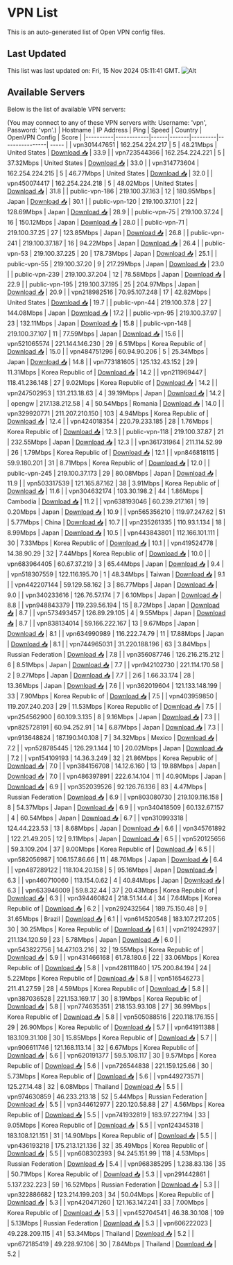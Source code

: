 # VPN List

This is an auto-generated list of Open VPN config files.

## Last Updated

This list was last updated on: Fri, 15 Nov 2024 05:11:41 GMT.
![Alt](https://repobeats.axiom.co/api/embed/186b98318ef1479477931607c1ad7d823f12451f.svg "Repobeats analytics image")

## Available Servers

Below is the list of available VPN servers:

(You may connect to any of these VPN servers with: Username: 'vpn', Password: 'vpn'.)
| Hostname | IP Address | Ping | Speed | Country | OpenVPN Config | Score |
|----------|------------|------|-------|---------|----------------| ----- |
| vpn301447651 | 162.254.224.217 | 5 | 48.21Mbps | United States | [Download 📥](./configs/server_0_US.ovpn) | 33.9 |
| vpn723544366 | 162.254.224.221 | 5 | 37.32Mbps | United States | [Download 📥](./configs/server_1_US.ovpn) | 33.0 |
| vpn314773604 | 162.254.224.215 | 5 | 46.77Mbps | United States | [Download 📥](./configs/server_2_US.ovpn) | 32.0 |
| vpn450074417 | 162.254.224.218 | 5 | 48.02Mbps | United States | [Download 📥](./configs/server_3_US.ovpn) | 31.8 |
| public-vpn-186 | 219.100.37.163 | 12 | 180.95Mbps | Japan | [Download 📥](./configs/server_4_JP.ovpn) | 30.1 |
| public-vpn-120 | 219.100.37.101 | 22 | 128.69Mbps | Japan | [Download 📥](./configs/server_5_JP.ovpn) | 28.9 |
| public-vpn-75 | 219.100.37.24 | 16 | 150.12Mbps | Japan | [Download 📥](./configs/server_6_JP.ovpn) | 28.0 |
| public-vpn-71 | 219.100.37.25 | 27 | 123.85Mbps | Japan | [Download 📥](./configs/server_7_JP.ovpn) | 26.8 |
| public-vpn-241 | 219.100.37.187 | 16 | 94.22Mbps | Japan | [Download 📥](./configs/server_8_JP.ovpn) | 26.4 |
| public-vpn-53 | 219.100.37.225 | 20 | 178.73Mbps | Japan | [Download 📥](./configs/server_9_JP.ovpn) | 25.1 |
| public-vpn-55 | 219.100.37.20 | 9 | 217.29Mbps | Japan | [Download 📥](./configs/server_10_JP.ovpn) | 23.0 |
| public-vpn-239 | 219.100.37.204 | 12 | 78.58Mbps | Japan | [Download 📥](./configs/server_11_JP.ovpn) | 22.9 |
| public-vpn-195 | 219.100.37.195 | 25 | 204.97Mbps | Japan | [Download 📥](./configs/server_12_JP.ovpn) | 20.9 |
| vpn218982516 | 70.95.107.248 | 17 | 42.82Mbps | United States | [Download 📥](./configs/server_13_US.ovpn) | 19.7 |
| public-vpn-44 | 219.100.37.8 | 27 | 144.08Mbps | Japan | [Download 📥](./configs/server_14_JP.ovpn) | 17.2 |
| public-vpn-95 | 219.100.37.97 | 23 | 132.11Mbps | Japan | [Download 📥](./configs/server_15_JP.ovpn) | 15.8 |
| public-vpn-148 | 219.100.37.107 | 11 | 77.59Mbps | Japan | [Download 📥](./configs/server_16_JP.ovpn) | 15.6 |
| vpn521065574 | 221.144.146.230 | 29 | 6.51Mbps | Korea Republic of | [Download 📥](./configs/server_17_KR.ovpn) | 15.0 |
| vpn484751296 | 60.94.90.206 | 5 | 25.34Mbps | Japan | [Download 📥](./configs/server_18_JP.ovpn) | 14.8 |
| vpn773181605 | 125.132.43.152 | 29 | 11.31Mbps | Korea Republic of | [Download 📥](./configs/server_19_KR.ovpn) | 14.2 |
| vpn211969447 | 118.41.236.148 | 27 | 9.02Mbps | Korea Republic of | [Download 📥](./configs/server_20_KR.ovpn) | 14.2 |
| vpn247502953 | 131.213.18.63 | 4 | 39.19Mbps | Japan | [Download 📥](./configs/server_21_JP.ovpn) | 14.2 |
| opengw | 217.138.212.58 | 4 | 50.54Mbps | Romania | [Download 📥](./configs/server_22_RO.ovpn) | 14.0 |
| vpn329920771 | 211.207.210.150 | 103 | 4.94Mbps | Korea Republic of | [Download 📥](./configs/server_23_KR.ovpn) | 12.4 |
| vpn424018354 | 220.79.233.185 | 28 | 1.76Mbps | Korea Republic of | [Download 📥](./configs/server_24_KR.ovpn) | 12.3 |
| public-vpn-118 | 219.100.37.87 | 21 | 232.55Mbps | Japan | [Download 📥](./configs/server_25_JP.ovpn) | 12.3 |
| vpn361731964 | 211.114.52.99 | 26 | 1.79Mbps | Korea Republic of | [Download 📥](./configs/server_26_KR.ovpn) | 12.1 |
| vpn846818115 | 59.9.180.201 | 31 | 8.71Mbps | Korea Republic of | [Download 📥](./configs/server_27_KR.ovpn) | 12.0 |
| public-vpn-245 | 219.100.37.173 | 29 | 80.08Mbps | Japan | [Download 📥](./configs/server_28_JP.ovpn) | 11.9 |
| vpn503317539 | 121.165.87.162 | 38 | 3.91Mbps | Korea Republic of | [Download 📥](./configs/server_29_KR.ovpn) | 11.6 |
| vpn304632174 | 103.30.198.2 | 44 | 1.86Mbps | Cambodia | [Download 📥](./configs/server_30_KH.ovpn) | 11.2 |
| vpn638193046 | 60.239.217.161 | 19 | 0.20Mbps | Japan | [Download 📥](./configs/server_31_JP.ovpn) | 10.9 |
| vpn565356210 | 119.97.247.62 | 51 | 5.77Mbps | China | [Download 📥](./configs/server_32_CN.ovpn) | 10.7 |
| vpn235261335 | 110.93.1.134 | 18 | 8.99Mbps | Japan | [Download 📥](./configs/server_33_JP.ovpn) | 10.5 |
| vpn443843801 | 112.166.101.111 | 30 | 7.33Mbps | Korea Republic of | [Download 📥](./configs/server_34_KR.ovpn) | 10.1 |
| vpn419524778 | 14.38.90.29 | 32 | 7.44Mbps | Korea Republic of | [Download 📥](./configs/server_35_KR.ovpn) | 10.0 |
| vpn683964405 | 60.67.37.219 | 3 | 65.44Mbps | Japan | [Download 📥](./configs/server_36_JP.ovpn) | 9.4 |
| vpn518307559 | 122.116.195.70 | 1 | 48.34Mbps | Taiwan | [Download 📥](./configs/server_37_TW.ovpn) | 9.1 |
| vpn442207144 | 59.129.58.162 | 3 | 86.77Mbps | Japan | [Download 📥](./configs/server_38_JP.ovpn) | 9.0 |
| vpn340233616 | 126.76.57.174 | 7 | 6.10Mbps | Japan | [Download 📥](./configs/server_39_JP.ovpn) | 8.8 |
| vpn948843379 | 119.239.56.194 | 15 | 8.72Mbps | Japan | [Download 📥](./configs/server_40_JP.ovpn) | 8.7 |
| vpn573493457 | 126.89.29.105 | 4 | 9.55Mbps | Japan | [Download 📥](./configs/server_41_JP.ovpn) | 8.7 |
| vpn838134014 | 59.166.222.167 | 13 | 9.67Mbps | Japan | [Download 📥](./configs/server_42_JP.ovpn) | 8.1 |
| vpn634990989 | 116.222.74.79 | 11 | 17.88Mbps | Japan | [Download 📥](./configs/server_43_JP.ovpn) | 8.1 |
| vpn744965031 | 31.220.188.196 | 63 | 3.84Mbps | Russian Federation | [Download 📥](./configs/server_44_RU.ovpn) | 7.8 |
| vpn356087746 | 126.216.215.212 | 6 | 8.51Mbps | Japan | [Download 📥](./configs/server_45_JP.ovpn) | 7.7 |
| vpn942102730 | 221.114.170.58 | 2 | 9.27Mbps | Japan | [Download 📥](./configs/server_46_JP.ovpn) | 7.7 |
| 2i6 | 1.66.33.174 | 28 | 13.36Mbps | Japan | [Download 📥](./configs/server_47_JP.ovpn) | 7.6 |
| vpn362019604 | 121.133.148.199 | 33 | 7.90Mbps | Korea Republic of | [Download 📥](./configs/server_48_KR.ovpn) | 7.5 |
| vpn403959850 | 119.207.240.203 | 29 | 11.53Mbps | Korea Republic of | [Download 📥](./configs/server_49_KR.ovpn) | 7.5 |
| vpn254562900 | 60.109.3.135 | 8 | 9.16Mbps | Japan | [Download 📥](./configs/server_50_JP.ovpn) | 7.3 |
| vpn825728191 | 60.94.252.91 | 14 | 6.87Mbps | Japan | [Download 📥](./configs/server_51_JP.ovpn) | 7.3 |
| vpn913648824 | 187.190.140.108 | 7 | 34.32Mbps | Mexico | [Download 📥](./configs/server_52_MX.ovpn) | 7.2 |
| vpn528785445 | 126.29.1.144 | 10 | 20.02Mbps | Japan | [Download 📥](./configs/server_53_JP.ovpn) | 7.2 |
| vpn154109193 | 14.36.3.249 | 32 | 21.86Mbps | Korea Republic of | [Download 📥](./configs/server_54_KR.ovpn) | 7.0 |
| vpn384156708 | 14.12.6.160 | 13 | 19.88Mbps | Japan | [Download 📥](./configs/server_55_JP.ovpn) | 7.0 |
| vpn486397891 | 222.6.14.104 | 11 | 40.90Mbps | Japan | [Download 📥](./configs/server_56_JP.ovpn) | 6.9 |
| vpn352039526 | 92.126.76.136 | 83 | 4.47Mbps | Russian Federation | [Download 📥](./configs/server_57_RU.ovpn) | 6.9 |
| vpn803080730 | 219.109.116.158 | 8 | 54.37Mbps | Japan | [Download 📥](./configs/server_58_JP.ovpn) | 6.9 |
| vpn340418509 | 60.132.67.157 | 4 | 60.54Mbps | Japan | [Download 📥](./configs/server_59_JP.ovpn) | 6.7 |
| vpn310993318 | 124.44.223.53 | 13 | 8.68Mbps | Japan | [Download 📥](./configs/server_60_JP.ovpn) | 6.6 |
| vpn345761892 | 122.21.49.205 | 12 | 9.11Mbps | Japan | [Download 📥](./configs/server_61_JP.ovpn) | 6.5 |
| vpn520125656 | 59.3.109.204 | 37 | 9.00Mbps | Korea Republic of | [Download 📥](./configs/server_62_KR.ovpn) | 6.5 |
| vpn582056987 | 106.157.86.66 | 11 | 48.76Mbps | Japan | [Download 📥](./configs/server_63_JP.ovpn) | 6.4 |
| vpn487289122 | 118.104.20.158 | 5 | 95.16Mbps | Japan | [Download 📥](./configs/server_64_JP.ovpn) | 6.3 |
| vpn460710060 | 113.154.0.62 | 4 | 40.84Mbps | Japan | [Download 📥](./configs/server_65_JP.ovpn) | 6.3 |
| vpn633946009 | 59.8.32.44 | 37 | 20.43Mbps | Korea Republic of | [Download 📥](./configs/server_66_KR.ovpn) | 6.3 |
| vpn394460824 | 218.51.144.4 | 34 | 7.64Mbps | Korea Republic of | [Download 📥](./configs/server_67_KR.ovpn) | 6.2 |
| vpn292432564 | 189.75.150.48 | 9 | 31.65Mbps | Brazil | [Download 📥](./configs/server_68_BR.ovpn) | 6.1 |
| vpn614520548 | 183.107.217.205 | 30 | 30.25Mbps | Korea Republic of | [Download 📥](./configs/server_69_KR.ovpn) | 6.1 |
| vpn219242937 | 211.134.120.59 | 23 | 5.78Mbps | Japan | [Download 📥](./configs/server_70_JP.ovpn) | 6.0 |
| vpn543822756 | 14.47.103.216 | 32 | 19.55Mbps | Korea Republic of | [Download 📥](./configs/server_71_KR.ovpn) | 5.9 |
| vpn431466168 | 61.78.180.6 | 22 | 33.06Mbps | Korea Republic of | [Download 📥](./configs/server_72_KR.ovpn) | 5.8 |
| vpn428111840 | 175.200.84.194 | 24 | 5.22Mbps | Korea Republic of | [Download 📥](./configs/server_73_KR.ovpn) | 5.8 |
| vpn516546273 | 211.41.27.59 | 28 | 4.59Mbps | Korea Republic of | [Download 📥](./configs/server_74_KR.ovpn) | 5.8 |
| vpn387036528 | 221.153.169.17 | 30 | 8.19Mbps | Korea Republic of | [Download 📥](./configs/server_75_KR.ovpn) | 5.8 |
| vpn774635351 | 218.153.93.108 | 27 | 36.99Mbps | Korea Republic of | [Download 📥](./configs/server_76_KR.ovpn) | 5.8 |
| vpn505088516 | 220.118.176.155 | 29 | 26.90Mbps | Korea Republic of | [Download 📥](./configs/server_77_KR.ovpn) | 5.7 |
| vpn641911388 | 183.109.31.108 | 30 | 15.85Mbps | Korea Republic of | [Download 📥](./configs/server_78_KR.ovpn) | 5.7 |
| vpn906611746 | 121.168.113.14 | 32 | 6.67Mbps | Korea Republic of | [Download 📥](./configs/server_79_KR.ovpn) | 5.6 |
| vpn620191377 | 59.5.108.117 | 30 | 9.57Mbps | Korea Republic of | [Download 📥](./configs/server_80_KR.ovpn) | 5.6 |
| vpn726544838 | 221.159.125.66 | 30 | 5.73Mbps | Korea Republic of | [Download 📥](./configs/server_81_KR.ovpn) | 5.6 |
| vpn449273571 | 125.27.14.48 | 32 | 6.08Mbps | Thailand | [Download 📥](./configs/server_82_TH.ovpn) | 5.5 |
| vpn974630859 | 46.233.213.18 | 52 | 5.44Mbps | Russian Federation | [Download 📥](./configs/server_83_RU.ovpn) | 5.5 |
| vpn344612977 | 220.120.58.88 | 27 | 4.56Mbps | Korea Republic of | [Download 📥](./configs/server_84_KR.ovpn) | 5.5 |
| vpn741932819 | 183.97.227.194 | 33 | 9.05Mbps | Korea Republic of | [Download 📥](./configs/server_85_KR.ovpn) | 5.5 |
| vpn124345318 | 183.108.121.151 | 31 | 14.90Mbps | Korea Republic of | [Download 📥](./configs/server_86_KR.ovpn) | 5.5 |
| vpn436193218 | 175.213.121.136 | 32 | 35.49Mbps | Korea Republic of | [Download 📥](./configs/server_87_KR.ovpn) | 5.5 |
| vpn608302393 | 94.245.151.99 | 118 | 4.53Mbps | Russian Federation | [Download 📥](./configs/server_88_RU.ovpn) | 5.4 |
| vpn968385295 | 1.238.83.136 | 35 | 50.71Mbps | Korea Republic of | [Download 📥](./configs/server_89_KR.ovpn) | 5.3 |
| vpn291442861 | 5.137.232.223 | 59 | 16.52Mbps | Russian Federation | [Download 📥](./configs/server_90_RU.ovpn) | 5.3 |
| vpn322886682 | 123.214.199.203 | 34 | 50.04Mbps | Korea Republic of | [Download 📥](./configs/server_91_KR.ovpn) | 5.3 |
| vpn420471260 | 121.163.147.241 | 33 | 7.00Mbps | Korea Republic of | [Download 📥](./configs/server_92_KR.ovpn) | 5.3 |
| vpn452704541 | 46.38.30.108 | 109 | 5.13Mbps | Russian Federation | [Download 📥](./configs/server_93_RU.ovpn) | 5.3 |
| vpn606222023 | 49.228.209.115 | 41 | 53.34Mbps | Thailand | [Download 📥](./configs/server_94_TH.ovpn) | 5.2 |
| vpn672185419 | 49.228.97.106 | 30 | 7.84Mbps | Thailand | [Download 📥](./configs/server_95_TH.ovpn) | 5.2 |
